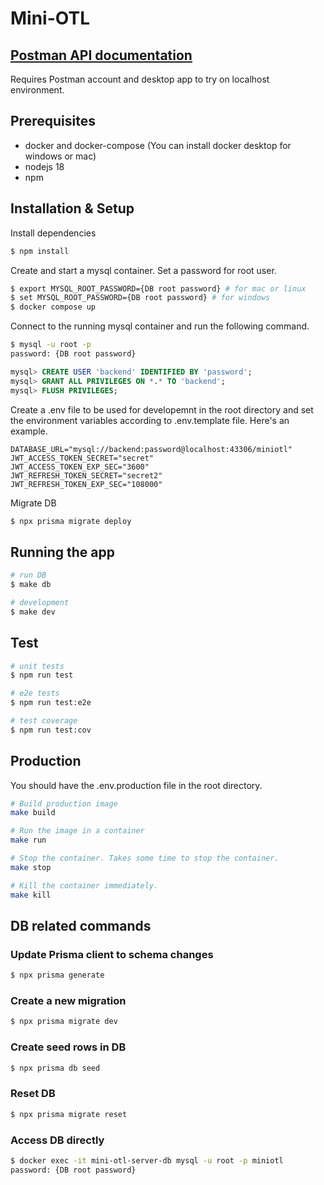# Mini-OTL

## [Postman API documentation](https://www.postman.com/aviation-physicist-85866318/workspace/mini-otl/collection/31024888-7a861ae0-69ed-44e6-81ef-54f49e891b4b?action=share&creator=31024888)
Requires Postman account and desktop app to try on localhost environment.

## Prerequisites

- docker and docker-compose (You can install docker desktop for windows or mac)
- nodejs 18
- npm

## Installation & Setup

Install dependencies

```bash
$ npm install
```

Create and start a mysql container. Set a password for root user.

```bash
$ export MYSQL_ROOT_PASSWORD={DB root password} # for mac or linux
$ set MYSQL_ROOT_PASSWORD={DB root password} # for windows
$ docker compose up
```

Connect to the running mysql container and run the following command.

```bash
$ mysql -u root -p
password: {DB root password}
```

```sql
mysql> CREATE USER 'backend' IDENTIFIED BY 'password';
mysql> GRANT ALL PRIVILEGES ON *.* TO 'backend';
mysql> FLUSH PRIVILEGES;
```

Create a .env file to be used for developemnt in the root directory and set the environment variables according to .env.template file. Here's an example.

```
DATABASE_URL="mysql://backend:password@localhost:43306/miniotl"
JWT_ACCESS_TOKEN_SECRET="secret"
JWT_ACCESS_TOKEN_EXP_SEC="3600"
JWT_REFRESH_TOKEN_SECRET="secret2"
JWT_REFRESH_TOKEN_EXP_SEC="108000"
```

Migrate DB

```bash
$ npx prisma migrate deploy
```

## Running the app

```bash
# run DB
$ make db

# development
$ make dev
```

## Test

```bash
# unit tests
$ npm run test

# e2e tests
$ npm run test:e2e

# test coverage
$ npm run test:cov
```

## Production

You should have the .env.production file in the root directory.

```bash
# Build production image
make build

# Run the image in a container
make run

# Stop the container. Takes some time to stop the container.
make stop

# Kill the container immediately.
make kill
```

## DB related commands

### Update Prisma client to schema changes

```bash
$ npx prisma generate
```

### Create a new migration

```bash
$ npx prisma migrate dev
```

### Create seed rows in DB

```bash
$ npx prisma db seed
```

### Reset DB

```bash
$ npx prisma migrate reset
```

### Access DB directly

```bash
$ docker exec -it mini-otl-server-db mysql -u root -p miniotl
password: {DB root password}
```

